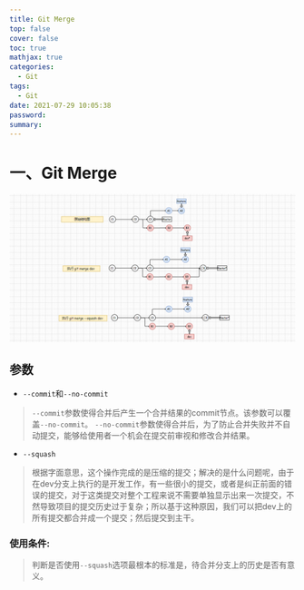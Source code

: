```yaml
---
title: Git Merge
top: false
cover: false
toc: true
mathjax: true
categories:
  - Git
tags:
  - Git
date: 2021-07-29 10:05:38
password:
summary:
---
```


# 一、Git Merge 

![image-20210729143535128](https://raw.githubusercontent.com/lijinzedev/picture/main/img/20210729143535.png)

## 参数

* `--commit`和`--no-commit`

> `--commit`参数使得合并后产生一个合并结果的commit节点。该参数可以覆盖`--no-commit`。
> `--no-commit`参数使得合并后，为了防止合并失败并不自动提交，能够给使用者一个机会在提交前审视和修改合并结果。

* `--squash`

> 根据字面意思，这个操作完成的是压缩的提交；解决的是什么问题呢，由于在dev分支上执行的是开发工作，有一些很小的提交，或者是纠正前面的错误的提交，对于这类提交对整个工程来说不需要单独显示出来一次提交，不然导致项目的提交历史过于复杂；所以基于这种原因，我们可以把dev上的所有提交都合并成一个提交；然后提交到主干。

### 使用条件:

> 判断是否使用`--squash`选项最根本的标准是，待合并分支上的历史是否有意义。